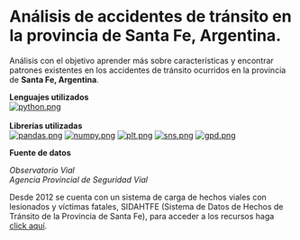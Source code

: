 # Análisis de accidentes de tránsito en la provincia de Santa Fe, Argentina.

Análisis con el objetivo aprender más sobre características y encontrar patrones existentes en los accidentes de tránsito ocurridos en la provincia de
<b>Santa Fe, Argentina</b>.


<b>Lenguajes utilizados</b>
<br>
[![python.png](https://i.postimg.cc/CdTSht34/python.png)](https://postimg.cc/CnNWJvLZ)<br>
<br>
<b>Librerías utilizadas</b>
<br>
[![pandas.png](https://i.postimg.cc/CMDKtsT4/pandas.png)](https://postimg.cc/c6xZtYJK)
[![numpy.png](https://i.postimg.cc/fTfRWWbt/numpy.png)](https://postimg.cc/WhtvXvgT)
[![plt.png](https://i.postimg.cc/L8s2Hz7w/plt.png)](https://postimg.cc/QHvRmWjJ)
[![sns.png](https://i.postimg.cc/mDfvFMXb/sns.png)](https://postimg.cc/QBm42BZP)
[![gpd.png](https://i.postimg.cc/Dyyts7gb/gpd.png)](https://postimg.cc/YjZnBKTp)

<b>Fuente de datos</b><br>

<i>Observatorio Vial</i><br>
<i>Agencia Provincial de Seguridad Vial</i><br>

Desde 2012 se cuenta con un sistema de carga de hechos viales con lesionados y víctimas fatales, SIDAHTFE (Sistema de Datos de Hechos de Tránsito de la Provincia de Santa Fe), para acceder a los recursos haga <a href="https://datos.santafe.gob.ar/dataset/observatorio-vial">click aquí</a>.


